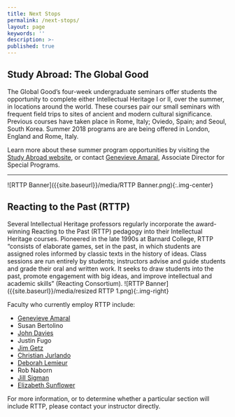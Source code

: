 ```yaml
---
title: Next Stops
permalink: /next-stops/
layout: page
keywords: ''
description: >-
published: true
---
```

## Study Abroad: The Global Good

The Global Good’s four-week undergraduate seminars offer students the opportunity to complete either Intellectual Heritage I or II, over the summer, in locations around the world. These courses pair our small seminars with frequent field trips to sites of ancient and modern cultural significance. Previous courses have taken place in Rome, Italy; Oviedo, Spain; and Seoul, South Korea. Summer 2018 programs are are being offered in London, England and Rome, Italy. 

Learn more about these summer program opportunities by visiting the [Study Abroad website](https://studyabroad.temple.edu/temple-summer-programs), or contact [Genevieve Amaral](mailto:g.amaral@temple.edu), Associate Director for Special Programs. 

___

![RTTP Banner]({{site.baseurl}}/media/RTTP Banner.png){:.img-center}
## Reacting to the Past (RTTP)
Several Intellectual Heritage professors regularly incorporate the award-winning Reacting to the Past (RTTP) pedagogy into their Intellectual Heritage courses. Pioneered in the late 1990s at Barnard College, RTTP “consists of elaborate games, set in the past, in which students are assigned roles informed by classic texts in the history of ideas. Class sessions are run entirely by students; instructors advise and guide students and grade their oral and written work. It seeks to draw students into the past, promote engagement with big ideas, and improve intellectual and academic skills” (Reacting Consortium). 
![RTTP Banner]({{site.baseurl}}/media/resized RTTP 1.png){:.img-right}

Faculty who currently employ RTTP include: 

- [Genevieve Amaral](https://liberalarts.temple.edu/academics/faculty/amaral-genevieve)
- Susan Bertolino
- [John Davies](https://liberalarts.temple.edu/academics/faculty/davies-john)
- Justin Fugo
- [Jim Getz](https://liberalarts.temple.edu/academics/faculty/getz-james)
- [Christian Jurlando](https://liberalarts.temple.edu/academics/faculty/jurlando-christian)
- [Deborah Lemieur](https://liberalarts.temple.edu/academics/faculty/lemieur-deborah)
- Rob Naborn
- [Jill Sigman](https://liberalarts.temple.edu/academics/faculty/sigman-jill-k)
- [Elizabeth Sunflower](https://liberalarts.temple.edu/academics/faculty/sunflower-elizabeth)

For more information, or to determine whether a particular section will include RTTP, please contact your instructor directly. 
